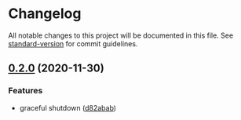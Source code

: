 # Changelog

All notable changes to this project will be documented in this file. See [standard-version](https://github.com/conventional-changelog/standard-version) for commit guidelines.

## [0.2.0](https://github.com/kenhowardpdx/kenhoward-dev/compare/v0.1.0...v0.2.0) (2020-11-30)


### Features

* graceful shutdown ([d82abab](https://github.com/kenhowardpdx/kenhoward-dev/commit/d82abab562dc253d9742b55eeece4b3c70f84b00))
